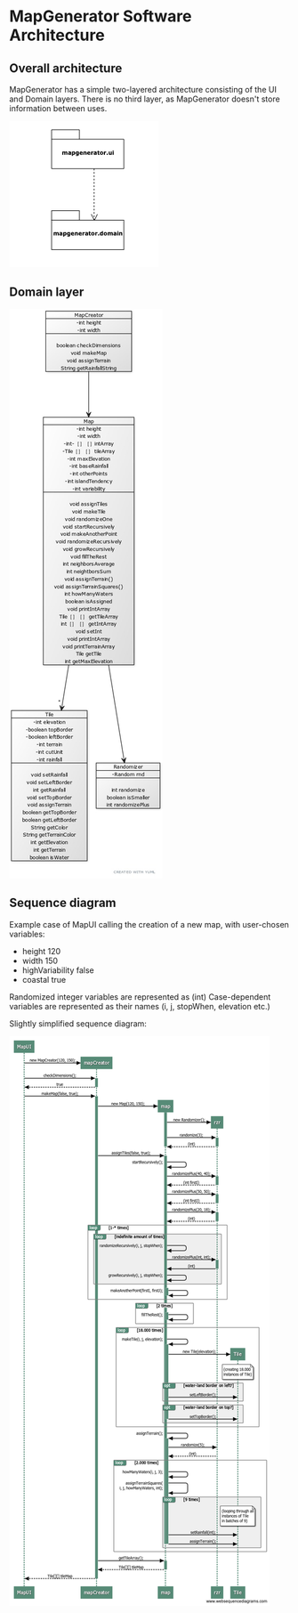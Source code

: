 # MapGenerator Software Architecture

## Overall architecture

MapGenerator has a simple two-layered architecture consisting of the UI and Domain layers. There is no third layer, as MapGenerator doesn't store information between uses.

![Application layers](https://github.com/otsohelos/ot_harjoitustyo/blob/master/MapGenerator/documentation/layers.png)

## Domain layer



![Application architecture](https://github.com/otsohelos/ot_harjoitustyo/blob/master/MapGenerator/documentation/architecture.jpg)


## Sequence diagram
Example case of MapUI calling the creation of a new map, with user-chosen variables:

* height 120
* width 150
* highVariability false
* coastal true

Randomized integer variables are represented as (int)
Case-dependent variables are represented as their names (i, j, stopWhen, elevation etc.)

Slightly simplified sequence diagram:

![Sequence diagram](https://github.com/otsohelos/ot_harjoitustyo/blob/master/MapGenerator/documentation/sequence.png)

